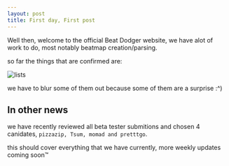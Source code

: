 ```yaml
---
layout: post
title: First day, First post
---
```


Well then, welcome to the official Beat Dodger website, we have alot of work to do, most notably beatmap creation/parsing.

so far the things that are confirmed are:

![lists](https://i.imgur.com/C2vGNwG.png)

we have to blur some of them out because some of them are a surprise :^)

## In other news 

we have recently reviewed all beta tester submitions and chosen 4 canidates, `pizzazip, Tsum, momad and pretttgo`.

this should cover everything that we have currently, more weekly updates coming soon:tm:
